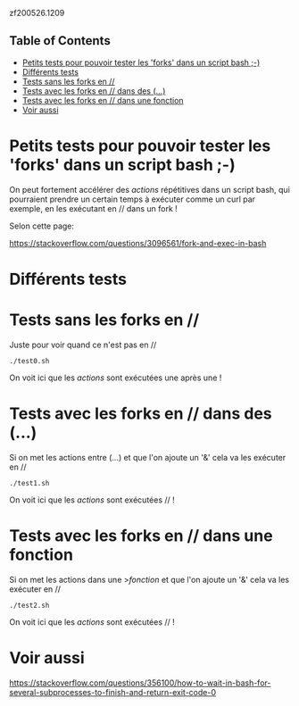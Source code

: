 zf200526.1209

<!-- TOC titleSize:2 tabSpaces:2 depthFrom:1 depthTo:6 withLinks:1 updateOnSave:1 orderedList:0 skip:0 title:1 charForUnorderedList:* -->
## Table of Contents
* [Petits tests pour pouvoir tester les 'forks' dans un script bash ;-)](#petits-tests-pour-pouvoir-tester-les-forks-dans-un-script-bash--)
* [Différents tests](#différents-tests)
* [Tests sans les forks en //](#tests-sans-les-forks-en-)
* [Tests avec les forks en // dans des (...)](#tests-avec-les-forks-en--dans-des-)
* [Tests avec les forks en // dans une fonction](#tests-avec-les-forks-en--dans-une-fonction)
* [Voir aussi](#voir-aussi)
<!-- /TOC -->

# Petits tests pour pouvoir tester les 'forks' dans un script bash ;-)

On peut fortement accélérer des *actions* répétitives dans un script bash, qui pourraient prendre un certain temps à exécuter comme un curl par exemple, en les exécutant en // dans un fork !

Selon cette page:

https://stackoverflow.com/questions/3096561/fork-and-exec-in-bash


# Différents tests

# Tests sans les forks en //
Juste pour voir quand ce n'est pas en //

```
./test0.sh
```
On voit ici que les *actions* sont exécutées une après une !


# Tests avec les forks en // dans des (...)
Si on met les actions entre (...) et que l'on ajoute un '&' cela va les exécuter en //

```
./test1.sh
```
On voit ici que les *actions* sont exécutées // !


# Tests avec les forks en // dans une fonction
Si on met les actions dans une >*fonction* et que l'on ajoute un '&' cela va les exécuter en //

```
./test2.sh
```
On voit ici que les *actions* sont exécutées // !




# Voir aussi

https://stackoverflow.com/questions/356100/how-to-wait-in-bash-for-several-subprocesses-to-finish-and-return-exit-code-0



